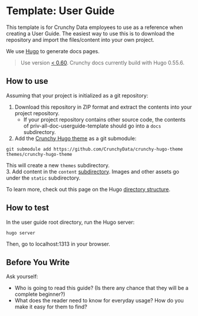 # Template: User Guide  

This template is for Crunchy Data employees to use as a reference when creating a User Guide. The easiest way to use this is to download the repository and import the files/content into your own project.

We use [Hugo](https://gohugo.io/getting-started/installing/) to generate docs pages.

> Use version [< 0.60](https://github.com/gohugoio/hugo/releases). Crunchy docs currently build with Hugo 0.55.6.

## How to use

Assuming that your project is initialized as a git repository:

1. Download this repository in ZIP format and extract the contents into your project repository.
    - If your project repository contains other source code, the contents of priv-all-doc-userguide-template should go into a `docs` subdirectory.
2. Add the [Crunchy Hugo theme](https://github.com/CrunchyData/crunchy-hugo-theme) as a git submodule:

```
git submodule add https://github.com/CrunchyData/crunchy-hugo-theme themes/crunchy-hugo-theme
```
This will create a new `themes` subdirectory.  
3. Add content in the `content` [subdirectory](./content/). Images and other assets go under the `static` subdirectory.

To learn more, check out this page on the Hugo [directory structure](https://gohugo.io/getting-started/directory-structure/).

## How to test

In the user guide root directory, run the Hugo server:

```
hugo server
```
Then, go to localhost:1313 in your browser.

## Before You Write

Ask yourself:

- Who is going to read this guide? (Is there any chance that they will be a complete beginner?)
- What does the reader need to know for everyday usage? How do you make it easy for them to find?
